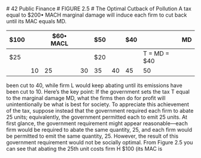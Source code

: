 \# 42 Public Finance # FIGURE 2.5 # The Optimal Cutback of Pollution A tax equal to $200• MACH marginal damage will induce each firm to cut back until its MAC equals MD.

| $100 |    | $60• MACL |    | $50 |    | $40 |              | MD |
| ---- | -- | --------- | -- | --- | -- | --- | ------------ | -- |
| $25  |    |           |    | $20 |    |     | T = MD = $40 |    |
|      | 10 | 25        | 30 | 35  | 40 | 45  | 50           |    |

been cut to 40, while firm L would keep abating until its emissions have been cut to 10. Here’s the key point: If the government sets the tax T equal to the marginal damage MD, what the firms then do for profit will unintentionally be what is best for society. To appreciate this achievement of the tax, suppose instead that the government required each firm to abate 25 units; equivalently, the government permitted each to emit 25 units. At first glance, the government requirement might appear reasonable—each firm would be required to abate the same quantity, 25, and each firm would be permitted to emit the same quantity, 25. However, the result of this government requirement would not be socially optimal. From Figure 2.5 you can see that abating the 25th unit costs firm H $100 (its MAC is